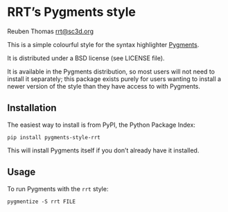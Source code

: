 # RRT’s Pygments style

Reuben Thomas <rrt@sc3d.org>  

This is a simple colourful style for the syntax highlighter [Pygments](https://pygments.org).

It is distributed under a BSD license (see LICENSE file).

It is available in the Pygments distribution, so most users will not need to install it separately; this package exists purely for users wanting to install a newer version of the style than they have access to with Pygments.


## Installation

The easiest way to install is from PyPI, the Python Package Index:

`pip install pygments-style-rrt`

This will install Pygments itself if you don’t already have it installed.


## Usage

To run Pygments with the `rrt` style:

`pygmentize -S rrt FILE`
